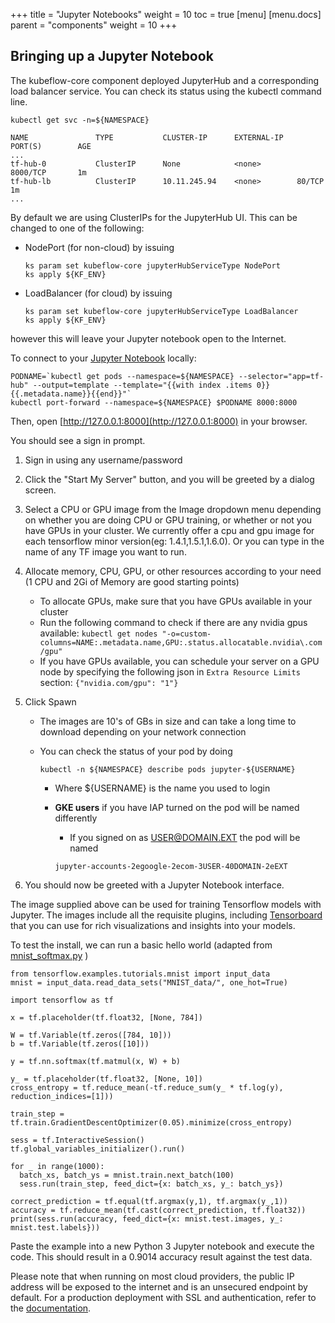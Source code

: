 +++
title = "Jupyter Notebooks"
weight = 10
toc = true
[menu]
[menu.docs]
  parent = "components"
  weight = 10
+++

## Bringing up a Jupyter Notebook

The kubeflow-core component deployed JupyterHub and a corresponding load balancer service. You can check its status using the kubectl command line.

```commandline
kubectl get svc -n=${NAMESPACE}

NAME               TYPE           CLUSTER-IP      EXTERNAL-IP   PORT(S)        AGE
...
tf-hub-0           ClusterIP      None            <none>        8000/TCP       1m
tf-hub-lb          ClusterIP      10.11.245.94    <none>        80/TCP         1m
...
```

By default we are using ClusterIPs for the JupyterHub UI. This can be changed to one of the following:

- NodePort (for non-cloud) by issuing
  ```
  ks param set kubeflow-core jupyterHubServiceType NodePort
  ks apply ${KF_ENV}
  ```

- LoadBalancer (for cloud) by issuing
  ```
  ks param set kubeflow-core jupyterHubServiceType LoadBalancer
  ks apply ${KF_ENV}
  ```

however this will leave your Jupyter notebook open to the Internet.

To connect to your [Jupyter Notebook](http://jupyter.org/index.html) locally:

```
PODNAME=`kubectl get pods --namespace=${NAMESPACE} --selector="app=tf-hub" --output=template --template="{{with index .items 0}}{{.metadata.name}}{{end}}"`
kubectl port-forward --namespace=${NAMESPACE} $PODNAME 8000:8000
```

Then, open [http://127.0.0.1:8000](http://127.0.0.1:8000) in your browser.

You should see a sign in prompt.

1. Sign in using any username/password
1. Click the "Start My Server" button, and you will be greeted by a dialog screen.
1. Select a CPU or GPU image from the Image dropdown menu depending on whether you are doing CPU or GPU training, or whether or not you have GPUs in your cluster. We currently offer a cpu and gpu image for each tensorflow minor version(eg: 1.4.1,1.5.1,1.6.0). Or you can type in the name of any TF image you want to run.
1. Allocate memory, CPU, GPU, or other resources according to your need (1 CPU and 2Gi of Memory are good starting points)
    * To allocate GPUs, make sure that you have GPUs available in your cluster
    * Run the following command to check if there are any nvidia gpus available:
    `kubectl get nodes "-o=custom-columns=NAME:.metadata.name,GPU:.status.allocatable.nvidia\.com/gpu"`
    * If you have GPUs available, you can schedule your server on a GPU node by specifying the following json in `Extra Resource Limits` section: `{"nvidia.com/gpu": "1"}`
  1. Click Spawn

      * The images are 10's of GBs in size and can take a long time to download
        depending on your network connection

      * You can check the status of your pod by doing

        ```
        kubectl -n ${NAMESPACE} describe pods jupyter-${USERNAME}
        ```

          * Where ${USERNAME} is the name you used to login
          * **GKE users** if you have IAP turned on the pod will be named differently

            * If you signed on as USER@DOMAIN.EXT the pod will be named

            ```
            jupyter-accounts-2egoogle-2ecom-3USER-40DOMAIN-2eEXT
            ```

1. You should now be greeted with a Jupyter Notebook interface.

The image supplied above can be used for training Tensorflow models with Jupyter. The images include all the requisite plugins, including [Tensorboard](https://www.tensorflow.org/get_started/summaries_and_tensorboard) that you can use for rich visualizations and insights into your models.

To test the install, we can run a basic hello world (adapted from [mnist_softmax.py](https://github.com/tensorflow/tensorflow/blob/r1.4/tensorflow/examples/tutorials/mnist/mnist_softmax.py) )

```
from tensorflow.examples.tutorials.mnist import input_data
mnist = input_data.read_data_sets("MNIST_data/", one_hot=True)

import tensorflow as tf

x = tf.placeholder(tf.float32, [None, 784])

W = tf.Variable(tf.zeros([784, 10]))
b = tf.Variable(tf.zeros([10]))

y = tf.nn.softmax(tf.matmul(x, W) + b)

y_ = tf.placeholder(tf.float32, [None, 10])
cross_entropy = tf.reduce_mean(-tf.reduce_sum(y_ * tf.log(y), reduction_indices=[1]))

train_step = tf.train.GradientDescentOptimizer(0.05).minimize(cross_entropy)

sess = tf.InteractiveSession()
tf.global_variables_initializer().run()

for _ in range(1000):
  batch_xs, batch_ys = mnist.train.next_batch(100)
  sess.run(train_step, feed_dict={x: batch_xs, y_: batch_ys})

correct_prediction = tf.equal(tf.argmax(y,1), tf.argmax(y_,1))
accuracy = tf.reduce_mean(tf.cast(correct_prediction, tf.float32))
print(sess.run(accuracy, feed_dict={x: mnist.test.images, y_: mnist.test.labels}))
```

Paste the example into a new Python 3 Jupyter notebook and execute the code. This should result in a 0.9014 accuracy result against the test data.

Please note that when running on most cloud providers, the public IP address will be exposed to the internet and is an
unsecured endpoint by default. For a production deployment with SSL and authentication, refer to the [documentation](https://github.com/kubeflow/kubeflow/tree/master/components/jupyterhub).


